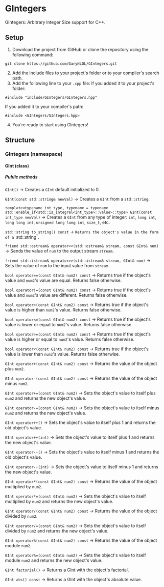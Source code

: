 # GIntegers
GIntegers: Arbitrary Integer Size support for C++.
## Setup
1. Download the project from GitHub or clone the repository using the following command:
```
git clone https://github.com/GaryNLOL/GIntegers.git
```
2. Add the include files to your project's folder or to your compiler's search path.
3. Add the following line to your `.cpp` file:
If you added it to your project's folder:
```
#include "include/GIntegers/GIntegers.hpp"
```
If you added it to your compiler's path:
```
#include <GIntegers/GIntegers.hpp>
```
4. You're ready to start using GIntegers!

## Structure
### GIntegers (namespace)
#### GInt (class)
##### Public methods
`GInt()` -> Creates a `GInt` default initialized to 0.

`GInt(const std::string& newVal)` -> Creates a `GInt` from a `std::string`.

`template<typename int_type, typename = typename std::enable_if<std::is_integral<int_type>::value>::type> GInt(const int_type newVal)` -> Creates a `GInt` from any type of integer: `int`, `long int`, `long long int`, `unsigned long long int`, `size_t`, etc.

`std::string to_string() const` -> `Returns the object's value in the form of a `std::string`.

`friend std::ostream& operator<<(std::ostream& stream, const GInt& num)` -> Sends the value of `num` to the output stream `stream`.

`friend std::istream& operator>>(std::istream& stream, GInt& num)` -> Sets the value of `num` to the input value from `stream`.

`bool operator==(const GInt& num2) const` -> Returns true if the object's value and `num2`'s value are equal. Returns false otherwise.

`bool operator!=(const GInt& num2) const` -> Returns true if the object's value and `num2`'s value are different. Returns false otherwise.

`bool operator>(const GInt& num2) const` -> Returns true if the object's value is higher than `num2`'s value. Returns false otherwise.

`bool operator<=(const GInt& num2) const` -> Returns true if the object's value is lower or equal to `num2`'s value. Returns false otherwise.

`bool operator>=(const GInt& num2) const` -> Returns true if the object's value is higher or equal to `num2`'s value. Returns false otherwise.

`bool operator<(const GInt& num2) const` -> Returns true if the object's value is lower than `num2`'s value. Returns false otherwise.

`GInt operator+(const GInt& num2) const` -> Returns the value of the object plus `num2`.

`GInt operator-(const GInt& num2) const` -> Returns the value of the object minus `num2`.

`GInt operator+=(const GInt& num2)` -> Sets the object's value to itself plus `num2` and returns the new object's value.

`GInt operator-=(const GInt& num2)` -> Sets the object's value to itself minus `num2` and returns the new object's value.

`GInt operator++()` -> Sets the object's value to itself plus 1 and returns the old object's value.

`GInt operator++(int)` -> Sets the object's value to itself plus 1 and returns the new object's value.

`GInt operator--()` -> Sets the object's value to itself minus 1 and returns the old object's value.

`GInt operator--(int)` -> Sets the object's value to itself minus 1 and returns the new object's value.

`GInt operator*(const GInt& num2) const` -> Returns the value of the object multiplied by `num2`.

`GInt operator*=(const GInt& num2)` -> Sets the object's value to itself multiplied by `num2` and returns the new object's value.

`GInt operator/(const GInt& num2) const` -> Returns the value of the object divided by `num2`.

`GInt operator/=(const GInt& num2)` -> Sets the object's value to itself divided by `num2` and returns the new object's value.

`GInt operator%(const GInt& num2) const` -> Returns the value of the object module `num2`.

`GInt operator%=(const GInt& num2)` -> Sets the object's value to itself module `num2` and returns the new object's value.

`GInt factorial()` -> Returns a GInt with the object's factorial.

`GInt abs() const` -> Returns a GInt with the object's absolute value.
